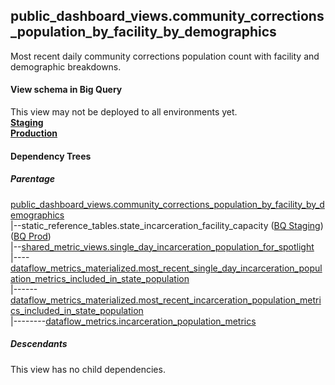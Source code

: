 ## public_dashboard_views.community_corrections_population_by_facility_by_demographics
Most recent daily community corrections population count with facility and demographic breakdowns.

#### View schema in Big Query
This view may not be deployed to all environments yet.<br/>
[**Staging**](https://console.cloud.google.com/bigquery?pli=1&p=recidiviz-staging&page=table&project=recidiviz-staging&d=public_dashboard_views&t=community_corrections_population_by_facility_by_demographics)
<br/>
[**Production**](https://console.cloud.google.com/bigquery?pli=1&p=recidiviz-123&page=table&project=recidiviz-123&d=public_dashboard_views&t=community_corrections_population_by_facility_by_demographics)
<br/>

#### Dependency Trees

##### Parentage
[public_dashboard_views.community_corrections_population_by_facility_by_demographics](../public_dashboard_views/community_corrections_population_by_facility_by_demographics.md) <br/>
|--static_reference_tables.state_incarceration_facility_capacity ([BQ Staging](https://console.cloud.google.com/bigquery?pli=1&p=recidiviz-staging&page=table&project=recidiviz-staging&d=static_reference_tables&t=state_incarceration_facility_capacity)) ([BQ Prod](https://console.cloud.google.com/bigquery?pli=1&p=recidiviz-123&page=table&project=recidiviz-123&d=static_reference_tables&t=state_incarceration_facility_capacity)) <br/>
|--[shared_metric_views.single_day_incarceration_population_for_spotlight](../shared_metric_views/single_day_incarceration_population_for_spotlight.md) <br/>
|----[dataflow_metrics_materialized.most_recent_single_day_incarceration_population_metrics_included_in_state_population](../dataflow_metrics_materialized/most_recent_single_day_incarceration_population_metrics_included_in_state_population.md) <br/>
|------[dataflow_metrics_materialized.most_recent_incarceration_population_metrics_included_in_state_population](../dataflow_metrics_materialized/most_recent_incarceration_population_metrics_included_in_state_population.md) <br/>
|--------[dataflow_metrics.incarceration_population_metrics](../../metrics/incarceration/incarceration_population_metrics.md) <br/>


##### Descendants
This view has no child dependencies.
